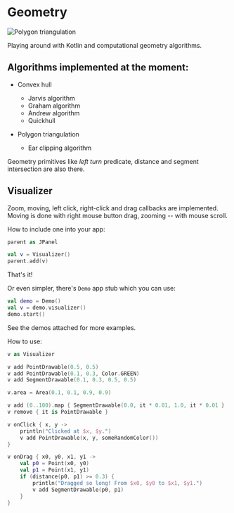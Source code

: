 Geometry
===
![Polygon triangulation](https://dl.dropboxusercontent.com/s/rkyjjkfdit00rd9/Capture_K_tr.JPG)

Playing around with Kotlin and computational geometry algorithms.

Algorithms implemented at the moment:
---
* Convex hull
  * Jarvis algorithm
  * Graham algorithm
  * Andrew algorithm
  * Quickhull

* Polygon triangulation
  * Ear clipping algorithm

Geometry primitives like _left turn_ predicate, distance and segment intersection are also there.

Visualizer
---
Zoom, moving, left click, right-click and drag callbacks are implemented.
Moving is done with right mouse button drag, zooming -- with mouse scroll.

How to include one into your app:
```kotlin
parent as JPanel

val v = Visualizer()
parent.add(v)
```
That's it!

Or even simpler, there's `Demo` app stub which you can use:
```kotlin
val demo = Demo()
val v = demo.visualizer()
demo.start()
```
See the demos attached for more examples.

How to use:
```kotlin
v as Visualizer

v add PointDrawable(0.5, 0.5)
v add PointDrawable(0.1, 0.3, Color.GREEN)
v add SegmentDrawable(0.1, 0.3, 0.5, 0.5)

v.area = Area(0.1, 0.1, 0.9, 0.9)

v add (0..100).map { SegmentDrawable(0.0, it * 0.01, 1.0, it * 0.01 }
v remove { it is PointDrawable }

v onClick { x, y ->
    println("Clicked at $x, $y.")
    v add PointDrawable(x, y, someRandomColor())
}

v onDrag { x0, y0, x1, y1 ->
    val p0 = Point(x0, y0)
    val p1 = Point(x1, y1)
    if (distance(p0, p1) >= 0.3) {
        println("Dragged so long! From $x0, $y0 to $x1, $y1.")
        v add SegmentDrawable(p0, p1)
    }
}
```
